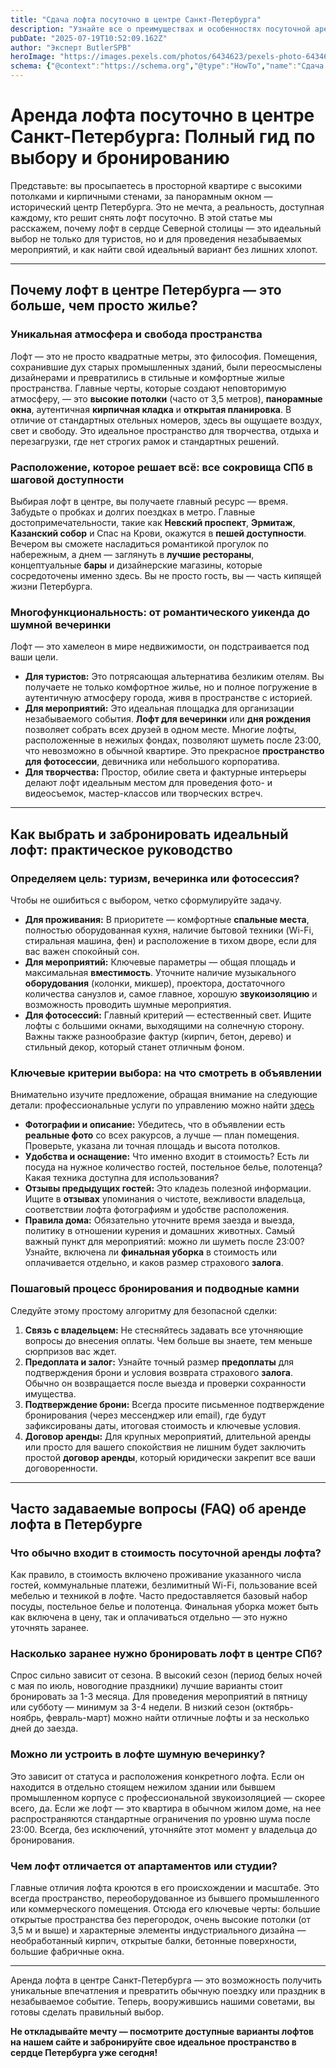```yaml
---
title: "Сдача лофта посуточно в центре Санкт-Петербурга"
description: "Узнайте все о преимуществах и особенностях посуточной аренды лофта в историческом центре Санкт-Петербурга. Советы по выбору, ценообразованию и созданию незабываемых впечатлений для ваших гостей."
pubDate: "2025-07-19T10:52:09.162Z"
author: "Эксперт ButlerSPB"
heroImage: "https://images.pexels.com/photos/6434623/pexels-photo-6434623.jpeg?auto=compress&cs=tinysrgb&w=1260&h=750&dpr=2"
schema: {"@context":"https://schema.org","@type":"HowTo","name":"Сдача лофта посуточно в центре Санкт-Петербурга","description":"Узнайте все о преимуществах и особенностях посуточной аренды лофта в историческом центре Санкт-Петербурга. Советы по выбору, ценообразованию и созданию незабываемых впечатлений для ваших гостей.","image":{"@type":"ImageObject","url":"https://images.pexels.com/photos/6434623/pexels-photo-6434623.jpeg?auto=compress&cs=tinysrgb&w=1260&h=750&dpr=2"},"aggregateRating":{"@type":"AggregateRating","ratingValue":"4.9","reviewCount":740,"bestRating":"5","worstRating":"1"},"publisher":{"@type":"Organization","name":"Блог ButlerSPB","logo":{"@type":"ImageObject","url":"https://butlerspb-blog.netlify.app/favicon.ico"}},"mainEntityOfPage":{"@type":"WebPage","@id":"https://butlerspb-blog.netlify.app/blog/sdacha-lofta-posutochno-v-centre-sankt-peterburga/"}}
---
```


# **Аренда лофта посуточно в центре Санкт-Петербурга: Полный гид по выбору и бронированию**

Представьте: вы просыпаетесь в просторной квартире с высокими потолками и кирпичными стенами, за панорамным окном — исторический центр Петербурга. Это не мечта, а реальность, доступная каждому, кто решит снять лофт посуточно. В этой статье мы расскажем, почему лофт в сердце Северной столицы — это идеальный выбор не только для туристов, но и для проведения незабываемых мероприятий, и как найти свой идеальный вариант без лишних хлопот.

---

## **Почему лофт в центре Петербурга — это больше, чем просто жилье?**

### **Уникальная атмосфера и свобода пространства**
Лофт — это не просто квадратные метры, это философия. Помещения, сохранившие дух старых промышленных зданий, были переосмыслены дизайнерами и превратились в стильные и комфортные жилые пространства. Главные черты, которые создают неповторимую атмосферу, — это **высокие потолки** (часто от 3,5 метров), **панорамные окна**, аутентичная **кирпичная кладка** и **открытая планировка**. В отличие от стандартных отельных номеров, здесь вы ощущаете воздух, свет и свободу. Это идеальное пространство для творчества, отдыха и перезагрузки, где нет строгих рамок и стандартных решений.

### **Расположение, которое решает всё: все сокровища СПб в шаговой доступности**
Выбирая лофт в центре, вы получаете главный ресурс — время. Забудьте о пробках и долгих поездках в метро. Главные достопримечательности, такие как **Невский проспект**, **Эрмитаж**, **Казанский собор** и Спас на Крови, окажутся в **пешей доступности**. Вечером вы сможете насладиться романтикой прогулок по набережным, а днем — заглянуть в **лучшие рестораны**, концептуальные **бары** и дизайнерские магазины, которые сосредоточены именно здесь. Вы не просто гость, вы — часть кипящей жизни Петербурга.

### **Многофункциональность: от романтического уикенда до шумной вечеринки**
Лофт — это хамелеон в мире недвижимости, он подстраивается под ваши цели.

*   **Для туристов:** Это потрясающая альтернатива безликим отелям. Вы получаете не только комфортное жилье, но и полное погружение в аутентичную атмосферу города, живя в пространстве с историей.
*   **Для мероприятий:** Это идеальная площадка для организации незабываемого события. **Лофт для вечеринки** или **дня рождения** позволяет собрать всех друзей в одном месте. Многие лофты, расположенные в нежилых фондах, позволяют шуметь после 23:00, что невозможно в обычной квартире. Это прекрасное **пространство для фотосессии**, девичника или небольшого корпоратива.
*   **Для творчества:** Простор, обилие света и фактурные интерьеры делают лофт идеальным местом для проведения фото- и видеосъемок, мастер-классов или творческих встреч.

---

## **Как выбрать и забронировать идеальный лофт: практическое руководство**

### **Определяем цель: туризм, вечеринка или фотосессия?**
Чтобы не ошибиться с выбором, четко сформулируйте задачу.

*   **Для проживания:** В приоритете — комфортные **спальные места**, полностью оборудованная кухня, наличие бытовой техники (Wi-Fi, стиральная машина, фен) и расположение в тихом дворе, если для вас важен спокойный сон.
*   **Для мероприятий:** Ключевые параметры — общая площадь и максимальная **вместимость**. Уточните наличие музыкального **оборудования** (колонки, микшер), проектора, достаточного количества санузлов и, самое главное, хорошую **звукоизоляцию** и возможность проводить шумные мероприятия.
*   **Для фотосессий:** Главный критерий — естественный свет. Ищите лофты с большими окнами, выходящими на солнечную сторону. Важны также разнообразие фактур (кирпич, бетон, дерево) и стильный декор, который станет отличным фоном.

### **Ключевые критерии выбора: на что смотреть в объявлении**
Внимательно изучите предложение, обращая внимание на следующие детали: профессиональные услуги по управлению можно найти <a href="https://butlerspb.ru/rent" target="_blank" rel="nofollow">здесь</a>

*   **Фотографии и описание:** Убедитесь, что в объявлении есть **реальные фото** со всех ракурсов, а лучше — план помещения. Проверьте, указана ли точная площадь и высота потолков.
*   **Удобства и оснащение:** Что именно входит в стоимость? Есть ли посуда на нужное количество гостей, постельное белье, полотенца? Какая техника доступна для использования?
*   **Отзывы предыдущих гостей:** Это кладезь полезной информации. Ищите в **отзывах** упоминания о чистоте, вежливости владельца, соответствии лофта фотографиям и удобстве расположения.
*   **Правила дома:** Обязательно уточните время заезда и выезда, политику в отношении курения и домашних животных. Самый важный пункт для мероприятий: можно ли шуметь после 23:00? Узнайте, включена ли **финальная уборка** в стоимость или оплачивается отдельно, и каков размер страхового **залога**.

### **Пошаговый процесс бронирования и подводные камни**
Следуйте этому простому алгоритму для безопасной сделки:

1.  **Связь с владельцем:** Не стесняйтесь задавать все уточняющие вопросы до внесения оплаты. Чем больше вы знаете, тем меньше сюрпризов вас ждет.
2.  **Предоплата и залог:** Узнайте точный размер **предоплаты** для подтверждения брони и условия возврата страхового **залога**. Обычно он возвращается после выезда и проверки сохранности имущества.
3.  **Подтверждение брони:** Всегда просите письменное подтверждение бронирования (через мессенджер или email), где будут зафиксированы даты, итоговая стоимость и ключевые условия.
4.  **Договор аренды:** Для крупных мероприятий, длительной аренды или просто для вашего спокойствия не лишним будет заключить простой **договор аренды**, который юридически закрепит все ваши договоренности.

---

## **Часто задаваемые вопросы (FAQ) об аренде лофта в Петербурге**

### **Что обычно входит в стоимость посуточной аренды лофта?**
Как правило, в стоимость включено проживание указанного числа гостей, коммунальные платежи, безлимитный Wi-Fi, пользование всей мебелью и техникой в лофте. Часто предоставляется базовый набор посуды, постельное белье и полотенца. Финальная уборка может быть как включена в цену, так и оплачиваться отдельно — это нужно уточнять заранее.

### **Насколько заранее нужно бронировать лофт в центре СПб?**
Спрос сильно зависит от сезона. В высокий сезон (период белых ночей с мая по июль, новогодние праздники) лучшие варианты стоит бронировать за 1-3 месяца. Для проведения мероприятий в пятницу или субботу — минимум за 3-4 недели. В низкий сезон (октябрь-ноябрь, февраль-март) можно найти отличные лофты и за несколько дней до заезда.

### **Можно ли устроить в лофте шумную вечеринку?**
Это зависит от статуса и расположения конкретного лофта. Если он находится в отдельно стоящем нежилом здании или бывшем промышленном корпусе с профессиональной звукоизоляцией — скорее всего, да. Если же лофт — это квартира в обычном жилом доме, на нее распространяются стандартные ограничения по уровню шума после 23:00. Всегда, без исключений, уточняйте этот момент у владельца до бронирования.

### **Чем лофт отличается от апартаментов или студии?**
Главные отличия лофта кроются в его происхождении и масштабе. Это всегда пространство, переоборудованное из бывшего промышленного или коммерческого помещения. Отсюда его ключевые черты: большие открытые пространства без перегородок, очень высокие потолки (от 3,5 м и выше) и характерные элементы индустриального дизайна — необработанный кирпич, открытые балки, бетонные поверхности, большие фабричные окна.

---

Аренда лофта в центре Санкт-Петербурга — это возможность получить уникальные впечатления и превратить обычную поездку или праздник в незабываемое событие. Теперь, вооружившись нашими советами, вы готовы сделать правильный выбор.

**Не откладывайте мечту — посмотрите доступные варианты лофтов на нашем сайте и забронируйте свое идеальное пространство в сердце Петербурга уже сегодня!**